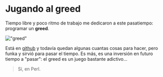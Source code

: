 # Jugando al greed

Tiempo libre y poco ritmo de trabajo me dedicaron a este pasatiempo: programar un **greed**.

!["greed"](/data/greed.jpg)

Está en [github]() y todavía quedan algunas cuantas cosas para hacer, pero funka y sirvió para pasar el tiempo. Es más, es una inversión en futuro tiempo a "pasar": el greed es un juego bastante adictivo...

> Sí, en Perl.
